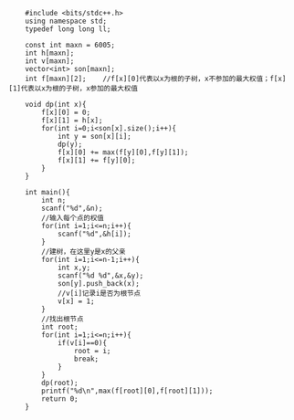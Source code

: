         #include <bits/stdc++.h>
        using namespace std;
        typedef long long ll;

        const int maxn = 6005;
        int h[maxn];
        int v[maxn];
        vector<int> son[maxn];
        int f[maxn][2];    //f[x][0]代表以x为根的子树，x不参加的最大权值；f[x][1]代表以x为根的子树，x参加的最大权值

        void dp(int x){
            f[x][0] = 0;
            f[x][1] = h[x];
            for(int i=0;i<son[x].size();i++){
                int y = son[x][i];
                dp(y);
                f[x][0] += max(f[y][0],f[y][1]);
                f[x][1] += f[y][0];
            }
        }

        int main(){
            int n;
            scanf("%d",&n);
            //输入每个点的权值
            for(int i=1;i<=n;i++){
                scanf("%d",&h[i]);
            }
            //建树，在这里y是x的父亲
            for(int i=1;i<=n-1;i++){
                int x,y;
                scanf("%d %d",&x,&y);
                son[y].push_back(x);
                //v[i]记录i是否为根节点
                v[x] = 1;
            }
            //找出根节点
            int root;
            for(int i=1;i<=n;i++){
                if(v[i]==0){
                    root = i;
                    break;
                }
            }
            dp(root);
            printf("%d\n",max(f[root][0],f[root][1]));
            return 0;
        }
